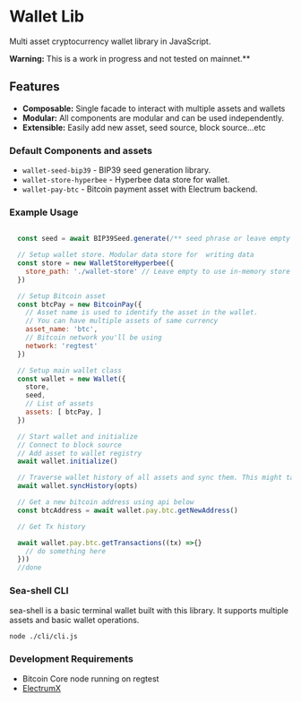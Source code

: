 # Wallet Lib

Multi asset cryptocurrency wallet library in JavaScript.

**Warning:** This is a work in progress and not tested on mainnet.**

## Features

- **Composable:** Single facade to interact with multiple assets and wallets
- **Modular:** All components are modular and can be used independently.
- **Extensible:** Easily add new asset, seed source, block source...etc

### Default Components and assets

- `wallet-seed-bip39` - BIP39 seed generation library.
- `wallet-store-hyperbee` - Hyperbee data store for wallet.
- `wallet-pay-btc` - Bitcoin payment asset with Electrum backend.

### Example Usage

```javascript

  const seed = await BIP39Seed.generate(/** seed phrase or leave empty to generate one */)

  // Setup wallet store. Modular data store for  writing data
  const store = new WalletStoreHyperbee({
    store_path: './wallet-store' // Leave empty to use in-memory store
  })

  // Setup Bitcoin asset
  const btcPay = new BitcoinPay({
    // Asset name is used to identify the asset in the wallet.
    // You can have multiple assets of same currency
    asset_name: 'btc',
    // Bitcoin network you'll be using
    network: 'regtest'
  })

  // Setup main wallet class
  const wallet = new Wallet({
    store,
    seed,
    // List of assets 
    assets: [ btcPay, ]
  })

  // Start wallet and initialize
  // Connect to block source 
  // Add asset to wallet registry 
  await wallet.initialize()

  // Traverse wallet history of all assets and sync them. This might take a while depending on wallet size 
  await wallet.syncHistory(opts)

  // Get a new bitcoin address using api below
  const btcAddress = await wallet.pay.btc.getNewAddress()

  // Get Tx history

  await wallet.pay.btc.getTransactions((tx) =>{}
    // do something here 
  }))
  //done 

```

### Sea-shell CLI

sea-shell is a basic terminal wallet built with this library. It supports multiple assets and basic wallet operations.

```bash
node ./cli/cli.js
```

### Development Requirements

- Bitcoin Core node running on regtest
- [ElectrumX](https://electrumx-spesmilo.readthedocs.io/en/latest/)
